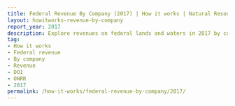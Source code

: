 ```yaml
---
title: Federal Revenue By Company (2017) | How it works | Natural Resources Revenue Data
layout: howitworks-revenue-by-company
report_year: 2017
description: Explore revenues on federal lands and waters in 2017 by commodity, revenue type, and company.
tag:
- How it works
- Federal revenue
- By company
- Revenue
- DOI
- ONRR
- 2017
permalink: /how-it-works/federal-revenue-by-company/2017/
---
```

